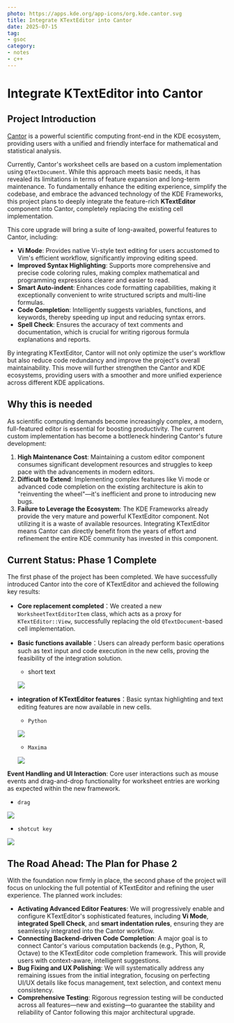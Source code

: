 ```yaml
---
photo: https://apps.kde.org/app-icons/org.kde.cantor.svg
title: Integrate KTextEditor into Cantor
date: 2025-07-15
tag:
- gsoc
category: 
- notes
- c++
---
```


# Integrate KTextEditor into Cantor

## Project Introduction

[Cantor](https://apps.kde.org/cantor/) is a powerful scientific computing front-end in the KDE ecosystem, providing users with a unified and friendly interface for mathematical and statistical analysis.

Currently, Cantor's worksheet cells are based on a custom implementation using `QTextDocument`. While this approach meets basic needs, it has revealed its limitations in terms of feature expansion and long-term maintenance. To fundamentally enhance the editing experience, simplify the codebase, and embrace the advanced technology of the KDE Frameworks, this project plans to deeply integrate the feature-rich **KTextEditor** component into Cantor, completely replacing the existing cell implementation.

This core upgrade will bring a suite of long-awaited, powerful features to Cantor, including:

- **Vi Mode**: Provides native Vi-style text editing for users accustomed to Vim's efficient workflow, significantly improving editing speed.
- **Improved Syntax Highlighting**: Supports more comprehensive and precise code coloring rules, making complex mathematical and programming expressions clearer and easier to read.
- **Smart Auto-indent**: Enhances code formatting capabilities, making it exceptionally convenient to write structured scripts and multi-line formulas.
- **Code Completion**: Intelligently suggests variables, functions, and keywords, thereby speeding up input and reducing syntax errors.
- **Spell Check**: Ensures the accuracy of text comments and documentation, which is crucial for writing rigorous formula explanations and reports.

By integrating KTextEditor, Cantor will not only optimize the user's workflow but also reduce code redundancy and improve the project's overall maintainability. This move will further strengthen the Cantor and KDE ecosystems, providing users with a smoother and more unified experience across different KDE applications.

## Why this is needed

As scientific computing demands become increasingly complex, a modern, full-featured editor is essential for boosting productivity. The current custom implementation has become a bottleneck hindering Cantor's future development:

1. **High Maintenance Cost**: Maintaining a custom editor component consumes significant development resources and struggles to keep pace with the advancements in modern editors.
2. **Difficult to Extend**: Implementing complex features like Vi mode or advanced code completion on the existing architecture is akin to "reinventing the wheel"—it's inefficient and prone to introducing new bugs.
3. **Failure to Leverage the Ecosystem**: The KDE Frameworks already provide the very mature and powerful KTextEditor component. Not utilizing it is a waste of available resources. Integrating KTextEditor means Cantor can directly benefit from the years of effort and refinement the entire KDE community has invested in this component.

## Current Status: Phase 1 Complete

The first phase of the project has been completed. We have successfully introduced Cantor into the core of KTextEditor and achieved the following key results:

- **Core replacement completed**：We created a new `WorksheetTextEditorItem` class, which acts as a proxy for `KTextEditor::View`, successfully replacing the old `QTextDocument`-based cell implementation.

- **Basic functions available**：Users can already perform basic operations such as text input and code execution in the new cells, proving the feasibility of the integration solution.

  - short text

  ![](https://pub-a7510641c4c0427886fce394cb093861.r2.dev/basic.png)

- **integration of KTextEditor features**：Basic syntax highlighting and text editing features are now available in new cells.

  - `Python`

  ![](https://pub-a7510641c4c0427886fce394cb093861.r2.dev/syntax_python.png)

  - `Maxima`

  ![](https://pub-a7510641c4c0427886fce394cb093861.r2.dev/syntax_maxima.png)

**Event Handling and UI Interaction**: Core user interactions such as mouse events and drag-and-drop functionality for worksheet entries are working as expected within the new framework.

* `drag`

![](https://pub-a7510641c4c0427886fce394cb093861.r2.dev/drag.png)

* `shotcut key`

![](https://pub-a7510641c4c0427886fce394cb093861.r2.dev/2025-07-15%2011-51-34.gif)



## The Road Ahead: The Plan for Phase 2

With the foundation now firmly in place, the second phase of the project will focus on unlocking the full potential of KTextEditor and refining the user experience. The planned work includes:

- **Activating Advanced Editor Features**: We will progressively enable and configure KTextEditor's sophisticated features, including **Vi Mode**, **integrated Spell Check**, and **smart indentation rules**, ensuring they are seamlessly integrated into the Cantor workflow.
- **Connecting Backend-driven Code Completion**: A major goal is to connect Cantor's various computation backends (e.g., Python, R, Octave) to the KTextEditor code completion framework. This will provide users with context-aware, intelligent suggestions.
- **Bug Fixing and UX Polishing**: We will systematically address any remaining issues from the initial integration, focusing on perfecting UI/UX details like focus management, text selection, and context menu consistency.
- **Comprehensive Testing**: Rigorous regression testing will be conducted across all features—new and existing—to guarantee the stability and reliability of Cantor following this major architectural upgrade.